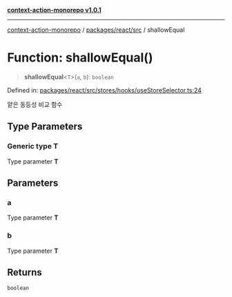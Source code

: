 [**context-action-monorepo v1.0.1**](../../../../README.md)

***

[context-action-monorepo](../../../../README.md) / [packages/react/src](../README.md) / shallowEqual

# Function: shallowEqual()

> **shallowEqual**&lt;`T`&gt;(`a`, `b`): `boolean`

Defined in: [packages/react/src/stores/hooks/useStoreSelector.ts:24](https://github.com/mineclover/context-action/blob/cd08d4e3b87a65a1296f2b120f18fcabd78f2914/packages/react/src/stores/hooks/useStoreSelector.ts#L24)

얕은 동등성 비교 함수

## Type Parameters

### Generic type T

Type parameter **T**

## Parameters

### a

Type parameter **T**

### b

Type parameter **T**

## Returns

`boolean`
